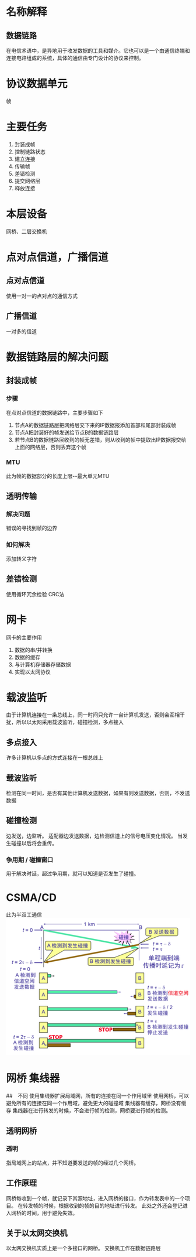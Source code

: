 # 名称解释
## 数据链路
在电信术语中，是异地用于收发数据的工具和媒介。它也可以是一个由通信终端和连接电路组成的系统，具体的通信由专门设计的协议来控制。

# 协议数据单元
帧

# 主要任务
1. 封装成帧
2. 控制链路状态
3. 建立连接
4. 传输帧
5. 差错检测
6. 提交网络层
7. 释放连接

# 本层设备
网桥、二层交换机

# 点对点信道，广播信道
## 点对点信道
使用一对一的点对点的通信方式
## 广播信道
一对多的信道

# 数据链路层的解决问题
## 封装成帧
### 步骤
在点对点信道的数据链路中，主要步骤如下
1. 节点A的数据链路层把网络层交下来的IP数据报添加首部和尾部封装成帧
2. 节点A把封装好的帧发送给节点B的数据链路层
3. 若节点B的数据链路层收到的帧无差错，则从收到的帧中提取出IP数据报交给上面的网络层，否则丢弃这个帧
### MTU
此为帧的数据部分的长度上限--最大单元MTU

## 透明传输
### 解决问题
错误的寻找到帧的边界
### 如何解决
添加转义字符

## 差错检测
使用循环冗余检验 CRC法

# 网卡
网卡的主要作用
1. 数据的串/并转换
2. 数据的缓存
3. 与计算机存储器存储数据
4. 实现以太网协议

# 载波监听
由于计算机连接在一条总线上，同一时间只允许一台计算机发送，否则会互相干扰，所以以太网采用载波监听，碰撞检测，多点接入
## 多点接入
许多计算机以多点的方式连接在一根总线上
## 载波监听
检测在同一时间，是否有其他计算机发送数据，如果有则发送数据，否则，不发送数据
## 碰撞检测
边发送，边监听。
适配器边发送数据，边检测信道上的信号电压变化情况。
当发生碰撞以后将会重传。
### 争用期 / 碰撞窗口
用于解决时延，超过争用期，就可以知道是否发生了碰撞。

# CSMA/CD
此为半双工通信
![](./images/1.png)

# 网桥 集线器
##　不同
使用集线器扩展局域网，所有的连接在同一个作用域里
使用网桥，可以避免所有的连接在同一个作用域，避免更大的碰撞域
集线器有缓存，网桥没有缓存
集线器在进行转发的时候，不会进行帧的检测，网桥要进行帧的检测。
## 透明网桥
### 透明
指局域网上的站点，并不知道要发送的帧的经过几个网桥。
## 工作原理
网桥每收到一个帧，就记录下其源地址，进入网桥的接口，作为转发表中的一个项目。
在转发帧的时候，根据收到的帧的目的地址进行转发。
此处之外还会登记进入网桥的时间，用于避免失效。
## 关于以太网交换机
以太网交换机实质上是一个多接口的网桥。
交换机工作在数据链路层




